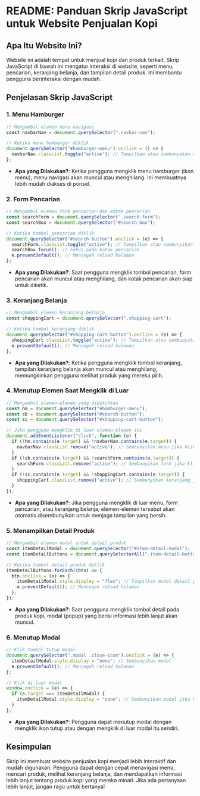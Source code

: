 # README: Panduan Skrip JavaScript untuk Website Penjualan Kopi

## Apa Itu Website Ini?

Website ini adalah tempat untuk menjual kopi dan produk terkait. Skrip JavaScript di bawah ini mengatur interaksi di website, seperti menu, pencarian, keranjang belanja, dan tampilan detail produk. Ini membantu pengguna berinteraksi dengan mudah.

## Penjelasan Skrip JavaScript

### 1. **Menu Hamburger**

```javascript
// Mengambil elemen menu navigasi
const navbarNav = document.querySelector(".navbar-nav");

// Ketika menu hamburger diklik
document.querySelector("#hamburger-menu").onclick = () => {
  navbarNav.classList.toggle("active"); // Tampilkan atau sembunyikan menu
};
```

- **Apa yang Dilakukan?**: Ketika pengguna mengklik menu hamburger (ikon menu), menu navigasi akan muncul atau menghilang. Ini membuatnya lebih mudah diakses di ponsel.

### 2. **Form Pencarian**

```javascript
// Mengambil elemen form pencarian dan kotak pencarian
const searchForm = document.querySelector(".search-form");
const searchBox = document.querySelector("#search-box");

// Ketika tombol pencarian diklik
document.querySelector("#search-button").onclick = (e) => {
  searchForm.classList.toggle("active"); // Tampilkan atau sembunyikan form pencarian
  searchBox.focus(); // Fokus pada kotak pencarian
  e.preventDefault(); // Mencegah reload halaman
};
```

- **Apa yang Dilakukan?**: Saat pengguna mengklik tombol pencarian, form pencarian akan muncul atau menghilang, dan kotak pencarian akan siap untuk diketik.

### 3. **Keranjang Belanja**

```javascript
// Mengambil elemen keranjang belanja
const shoppingCart = document.querySelector(".shopping-cart");

// Ketika tombol keranjang diklik
document.querySelector("#shopping-cart-button").onclick = (e) => {
  shoppingCart.classList.toggle("active"); // Tampilkan atau sembunyikan keranjang
  e.preventDefault(); // Mencegah reload halaman
};
```

- **Apa yang Dilakukan?**: Ketika pengguna mengklik tombol keranjang, tampilan keranjang belanja akan muncul atau menghilang, memungkinkan pengguna melihat produk yang mereka pilih.

### 4. **Menutup Elemen Saat Mengklik di Luar**

```javascript
// Mengambil elemen-elemen yang dibutuhkan
const hm = document.querySelector("#hamburger-menu");
const sb = document.querySelector("#search-button");
const sc = document.querySelector("#shopping-cart-button");

// Jika pengguna mengklik di luar elemen-elemen ini
document.addEventListener("click", function (e) {
  if (!hm.contains(e.target) && !navbarNav.contains(e.target)) {
    navbarNav.classList.remove("active"); // Sembunyikan menu jika klik di luar
  }
  if (!sb.contains(e.target) && !searchForm.contains(e.target)) {
    searchForm.classList.remove("active"); // Sembunyikan form jika klik di luar
  }
  if (!sc.contains(e.target) && !shoppingCart.contains(e.target)) {
    shoppingCart.classList.remove("active"); // Sembunyikan keranjang jika klik di luar
  }
});
```

- **Apa yang Dilakukan?**: Jika pengguna mengklik di luar menu, form pencarian, atau keranjang belanja, elemen-elemen tersebut akan otomatis disembunyikan untuk menjaga tampilan yang bersih.

### 5. **Menampilkan Detail Produk**

```javascript
// Mengambil elemen modal untuk detail produk
const itemDetailModal = document.querySelector("#item-detail-modal");
const itemDetailButtons = document.querySelectorAll(".item-detail-button");

// Ketika tombol detail produk diklik
itemDetailButtons.forEach((btn) => {
  btn.onclick = (e) => {
    itemDetailModal.style.display = "flex"; // Tampilkan modal detail produk
    e.preventDefault(); // Mencegah reload halaman
  };
});
```

- **Apa yang Dilakukan?**: Saat pengguna mengklik tombol detail pada produk kopi, modal (popup) yang berisi informasi lebih lanjut akan muncul.

### 6. **Menutup Modal**

```javascript
// Klik tombol tutup modal
document.querySelector(".modal .close-icon").onclick = (e) => {
  itemDetailModal.style.display = "none"; // Sembunyikan modal
  e.preventDefault(); // Mencegah reload halaman
};

// Klik di luar modal
window.onclick = (e) => {
  if (e.target === itemDetailModal) {
    itemDetailModal.style.display = "none"; // Sembunyikan modal jika klik di luar
  }
};
```

- **Apa yang Dilakukan?**: Pengguna dapat menutup modal dengan mengklik ikon tutup atau dengan mengklik di luar modal itu sendiri.

## Kesimpulan

Skrip ini membuat website penjualan kopi menjadi lebih interaktif dan mudah digunakan. Pengguna dapat dengan cepat menavigasi menu, mencari produk, melihat keranjang belanja, dan mendapatkan informasi lebih lanjut tentang produk kopi yang mereka minati. Jika ada pertanyaan lebih lanjut, jangan ragu untuk bertanya!
